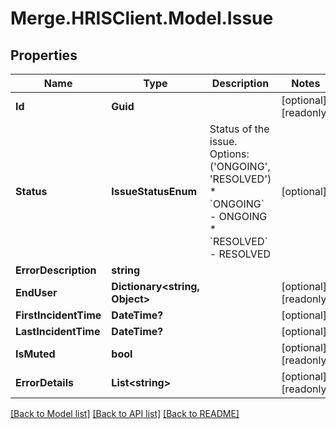 # Merge.HRISClient.Model.Issue

## Properties

Name | Type | Description | Notes
------------ | ------------- | ------------- | -------------
**Id** | **Guid** |  | [optional] [readonly] 
**Status** | **IssueStatusEnum** | Status of the issue. Options: (&#39;ONGOING&#39;, &#39;RESOLVED&#39;)  * &#x60;ONGOING&#x60; - ONGOING * &#x60;RESOLVED&#x60; - RESOLVED | [optional] 
**ErrorDescription** | **string** |  | 
**EndUser** | **Dictionary&lt;string, Object&gt;** |  | [optional] [readonly] 
**FirstIncidentTime** | **DateTime?** |  | [optional] 
**LastIncidentTime** | **DateTime?** |  | [optional] 
**IsMuted** | **bool** |  | [optional] [readonly] 
**ErrorDetails** | **List&lt;string&gt;** |  | [optional] [readonly] 

[[Back to Model list]](../README.md#documentation-for-models) [[Back to API list]](../README.md#documentation-for-api-endpoints) [[Back to README]](../README.md)

